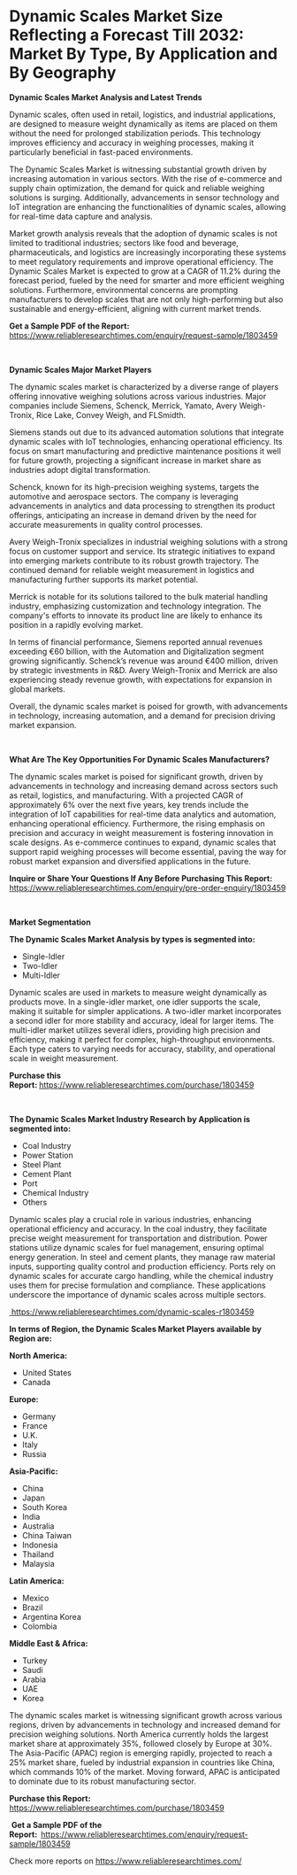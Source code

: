 <p><h1>Dynamic Scales Market Size Reflecting a Forecast Till 2032: Market By Type, By Application and By Geography</h1></p><p><strong>Dynamic Scales Market Analysis and Latest Trends</strong></p>
<p><p>Dynamic scales, often used in retail, logistics, and industrial applications, are designed to measure weight dynamically as items are placed on them without the need for prolonged stabilization periods. This technology improves efficiency and accuracy in weighing processes, making it particularly beneficial in fast-paced environments.</p><p>The Dynamic Scales Market is witnessing substantial growth driven by increasing automation in various sectors. With the rise of e-commerce and supply chain optimization, the demand for quick and reliable weighing solutions is surging. Additionally, advancements in sensor technology and IoT integration are enhancing the functionalities of dynamic scales, allowing for real-time data capture and analysis.</p><p>Market growth analysis reveals that the adoption of dynamic scales is not limited to traditional industries; sectors like food and beverage, pharmaceuticals, and logistics are increasingly incorporating these systems to meet regulatory requirements and improve operational efficiency. The Dynamic Scales Market is expected to grow at a CAGR of 11.2% during the forecast period, fueled by the need for smarter and more efficient weighing solutions. Furthermore, environmental concerns are prompting manufacturers to develop scales that are not only high-performing but also sustainable and energy-efficient, aligning with current market trends.</p></p>
<p><strong>Get a Sample PDF of the Report:&nbsp;</strong> <a href="https://www.reliableresearchtimes.com/enquiry/request-sample/1803459?utm_campaign=2222&utm_medium=2&utm_source=Github&utm_content=ia&utm_term=10042025&utm_id=dynamic-scales">https://www.reliableresearchtimes.com/enquiry/request-sample/1803459</a></p>
<p>&nbsp;</p>
<p><strong>Dynamic Scales Major Market Players</strong></p>
<p><p>The dynamic scales market is characterized by a diverse range of players offering innovative weighing solutions across various industries. Major companies include Siemens, Schenck, Merrick, Yamato, Avery Weigh-Tronix, Rice Lake, Convey Weigh, and FLSmidth.</p><p>Siemens stands out due to its advanced automation solutions that integrate dynamic scales with IoT technologies, enhancing operational efficiency. Its focus on smart manufacturing and predictive maintenance positions it well for future growth, projecting a significant increase in market share as industries adopt digital transformation.</p><p>Schenck, known for its high-precision weighing systems, targets the automotive and aerospace sectors. The company is leveraging advancements in analytics and data processing to strengthen its product offerings, anticipating an increase in demand driven by the need for accurate measurements in quality control processes.</p><p>Avery Weigh-Tronix specializes in industrial weighing solutions with a strong focus on customer support and service. Its strategic initiatives to expand into emerging markets contribute to its robust growth trajectory. The continued demand for reliable weight measurement in logistics and manufacturing further supports its market potential.</p><p>Merrick is notable for its solutions tailored to the bulk material handling industry, emphasizing customization and technology integration. The company's efforts to innovate its product line are likely to enhance its position in a rapidly evolving market.</p><p>In terms of financial performance, Siemens reported annual revenues exceeding €60 billion, with the Automation and Digitalization segment growing significantly. Schenck’s revenue was around €400 million, driven by strategic investments in R&D. Avery Weigh-Tronix and Merrick are also experiencing steady revenue growth, with expectations for expansion in global markets.</p><p>Overall, the dynamic scales market is poised for growth, with advancements in technology, increasing automation, and a demand for precision driving market expansion.</p></p>
<p>&nbsp;</p>
<p><strong>What Are The Key Opportunities For Dynamic Scales Manufacturers?</strong></p>
<p><p>The dynamic scales market is poised for significant growth, driven by advancements in technology and increasing demand across sectors such as retail, logistics, and manufacturing. With a projected CAGR of approximately 6% over the next five years, key trends include the integration of IoT capabilities for real-time data analytics and automation, enhancing operational efficiency. Furthermore, the rising emphasis on precision and accuracy in weight measurement is fostering innovation in scale designs. As e-commerce continues to expand, dynamic scales that support rapid weighing processes will become essential, paving the way for robust market expansion and diversified applications in the future.</p></p>
<p><strong>Inquire or Share Your Questions If Any Before Purchasing This Report:</strong> <a href="https://www.reliableresearchtimes.com/enquiry/pre-order-enquiry/1803459?utm_campaign=2222&utm_medium=2&utm_source=Github&utm_content=ia&utm_term=10042025&utm_id=dynamic-scales">https://www.reliableresearchtimes.com/enquiry/pre-order-enquiry/1803459</a></p>
<p>&nbsp;</p>
<p><strong>Market Segmentation</strong></p>
<p><strong>The Dynamic Scales Market Analysis by types is segmented into:</strong></p>
<p><ul><li>Single-Idler</li><li>Two-Idler</li><li>Multi-Idler</li></ul></p>
<p><p>Dynamic scales are used in markets to measure weight dynamically as products move. In a single-idler market, one idler supports the scale, making it suitable for simpler applications. A two-idler market incorporates a second idler for more stability and accuracy, ideal for larger items. The multi-idler market utilizes several idlers, providing high precision and efficiency, making it perfect for complex, high-throughput environments. Each type caters to varying needs for accuracy, stability, and operational scale in weight measurement.</p></p>
<p><strong>Purchase this Report:&nbsp;</strong><a href="https://www.reliableresearchtimes.com/purchase/1803459?utm_campaign=2222&utm_medium=2&utm_source=Github&utm_content=ia&utm_term=10042025&utm_id=dynamic-scales">https://www.reliableresearchtimes.com/purchase/1803459</a></p>
<p>&nbsp;</p>
<p><strong>The Dynamic Scales Market Industry Research by Application is segmented into:</strong></p>
<p><ul><li>Coal Industry</li><li>Power Station</li><li>Steel Plant</li><li>Cement Plant</li><li>Port</li><li>Chemical Industry</li><li>Others</li></ul></p>
<p><p>Dynamic scales play a crucial role in various industries, enhancing operational efficiency and accuracy. In the coal industry, they facilitate precise weight measurement for transportation and distribution. Power stations utilize dynamic scales for fuel management, ensuring optimal energy generation. In steel and cement plants, they manage raw material inputs, supporting quality control and production efficiency. Ports rely on dynamic scales for accurate cargo handling, while the chemical industry uses them for precise formulation and compliance. These applications underscore the importance of dynamic scales across multiple sectors.</p></p>
<p><a href="https://www.reliableresearchtimes.com/dynamic-scales-r1803459?utm_campaign=2222&utm_medium=2&utm_source=Github&utm_content=ia&utm_term=10042025&utm_id=dynamic-scales">&nbsp;https://www.reliableresearchtimes.com/dynamic-scales-r1803459</a></p>
<p><strong>In terms of Region, the Dynamic Scales Market Players available by Region are:</strong></p>
<p>
    <p> <strong> North America: </strong>
        <ul>
            <li>United States</li>
            <li>Canada</li>
        </ul>
        </p> 
    <p> <strong> Europe: </strong>
        <ul>
            <li>Germany</li>
            <li>France</li>
            <li>U.K.</li>
            <li>Italy</li>
            <li>Russia</li>
        </ul>
        </p> 
    <p> <strong> Asia-Pacific: </strong>
        <ul>
            <li>China</li>
            <li>Japan</li>
            <li>South Korea</li>
            <li>India</li>
            <li>Australia</li>
            <li>China Taiwan</li>
            <li>Indonesia</li>
            <li>Thailand</li>
            <li>Malaysia</li>
        </ul>
        </p> 
    <p> <strong> Latin America: </strong>
        <ul>
            <li>Mexico</li>
            <li>Brazil</li>
            <li>Argentina Korea</li>
            <li>Colombia</li>
        </ul>
        </p> 
    <p> <strong> Middle East & Africa: </strong>
        <ul>
            <li>Turkey</li>
            <li>Saudi</li>
            <li>Arabia</li>
            <li>UAE</li>
            <li>Korea</li>
        </ul>
    </p>
    </p>
<p><p>The dynamic scales market is witnessing significant growth across various regions, driven by advancements in technology and increased demand for precision weighing solutions. North America currently holds the largest market share at approximately 35%, followed closely by Europe at 30%. The Asia-Pacific (APAC) region is emerging rapidly, projected to reach a 25% market share, fueled by industrial expansion in countries like China, which commands 10% of the market. Moving forward, APAC is anticipated to dominate due to its robust manufacturing sector.</p></p>
<p><strong>Purchase this Report: </strong><a href="https://www.reliableresearchtimes.com/purchase/1803459?utm_campaign=2222&utm_medium=2&utm_source=Github&utm_content=ia&utm_term=10042025&utm_id=dynamic-scales">https://www.reliableresearchtimes.com/purchase/1803459</a></p>
<p>&nbsp;<strong>Get a Sample PDF of the Report:&nbsp;&nbsp;</strong><a href="https://www.reliableresearchtimes.com/enquiry/request-sample/1803459?utm_campaign=2222&utm_medium=2&utm_source=Github&utm_content=ia&utm_term=10042025&utm_id=dynamic-scales">https://www.reliableresearchtimes.com/enquiry/request-sample/1803459</a></p>
<p><strong></strong></p>
<p>Check more reports on <a href="https://www.reliableresearchtimes.com/?utm_campaign=2222&utm_medium=2&utm_source=Github&utm_content=ia&utm_term=10042025&utm_id=dynamic-scales">https://www.reliableresearchtimes.com/</a></p>